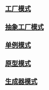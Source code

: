 
## [工厂模式](/设计模式/创建型模式/工厂方法模式)

## [抽象工厂模式](/设计模式/创建型模式/抽象工厂模式)

## [单例模式](/设计模式/创建型模式/单例模式)

## [原型模式](/设计模式/创建型模式/原型模式)

## [生成器模式](/设计模式/创建型模式/生成器模式)



